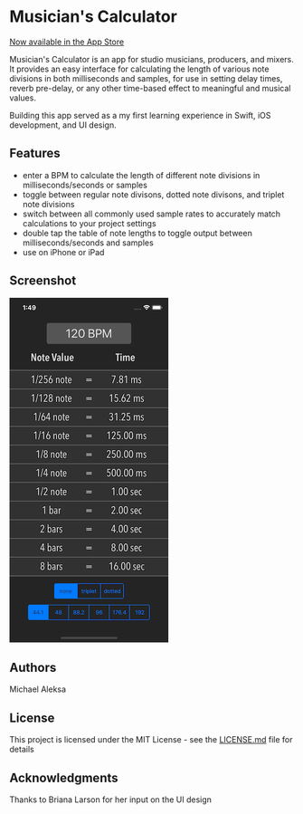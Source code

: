 # Musician's Calculator

[Now available in the App Store](https://itunes.apple.com/us/app/musicians-calculator/id1457378881?mt=8)

Musician's Calculator is an app for studio musicians, producers, and mixers. It provides an easy interface for calculating the length of various note divisions in both milliseconds and samples, for use in setting delay times, reverb pre-delay, or any other time-based effect to meaningful and musical values.

Building this app served as a my first learning experience in Swift, iOS development, and UI design.

## Features

* enter a BPM to calculate the length of different note divisions in milliseconds/seconds or samples
* toggle between regular note divisons, dotted note divisons, and triplet note divisions
* switch between all commonly used sample rates to accurately match calculations to your project settings
* double tap the table of note lengths to toggle output between milliseconds/seconds and samples
* use on iPhone or iPad

## Screenshot

![Screenshot](Screenshots/iPhone_X_screenshot.png)

## Authors

Michael Aleksa

## License

This project is licensed under the MIT License - see the [LICENSE.md](LICENSE.md) file for details

## Acknowledgments

Thanks to Briana Larson for her input on the UI design

